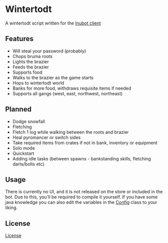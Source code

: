 # Wintertodt

A wintertodt script written for the [Inubot client](https://inubot.com/)


## Features

* Will steal your password (probably)
* Chops bruma roots
* Lights the brazier
* Feeds the brazier
* Supports food
* Walks to the brazier as the game starts
* Hops to wintertodt world
* Banks for more food, withdraws requisite items if needed
* Supports all gangs (west, east, northwest, northeast)


## Planned

* Dodge snowfall
* Fletching
* Fletch 1 log while walking between the roots and brazier
* Heal pyromancer or switch sides
* Take required items from crates if not in bank, inventory or equipment
* Solo mode
* Quickstart
* Adding idle tasks (between spawns - bankstanding skills, fletching darts/bolts etc)


## Usage

There is currently no UI, and it is not released on the store or included in the bot.
Due to this, you'll be required to compile it yourself. 
If you have some java knowledge you can also edit the variables in the 
[Config](https://github.com/d-o-g/inubot-wintertodt/blob/master/src/main/java/org/rspeer/scripts/wintertodt/domain/Config.java)
class to your liking.


## License
[License](LICENSE)